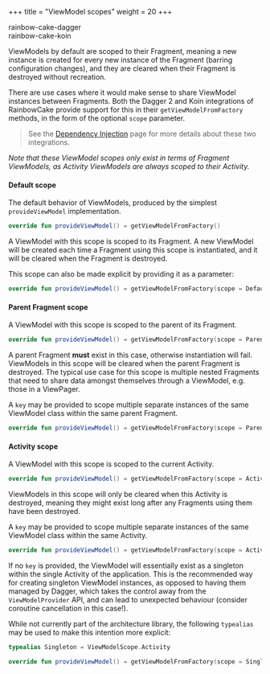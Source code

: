 +++
title = "ViewModel scopes"
weight = 20
+++

<div class="small-subtitle">rainbow-cake-dagger</div>
<div class="small-subtitle">rainbow-cake-koin</div>

ViewModels by default are scoped to their Fragment, meaning a new instance is created for every new instance of the Fragment (barring configuration changes), and they are cleared when their Fragment is destroyed without recreation.

There are use cases where it would make sense to share ViewModel instances between Fragments. Both the Dagger 2 and Koin integrations of RainbowCake provide support for this in their `getViewModelFromFactory` methods, in the form of the optional `scope` parameter.

>See the [Dependency Injection](/features/dependency-injection/) page for more details about these two integrations. 

_Note that these ViewModel scopes only exist in terms of Fragment ViewModels, as Activity ViewModels are always scoped to their Activity._

#### Default scope

The default behavior of ViewModels, produced by the simplest `provideViewModel` implementation.

```kotlin
override fun provideViewModel() = getViewModelFromFactory()
```

A ViewModel with this scope is scoped to its Fragment. A new ViewModel will be created each time a Fragment using this scope is instantiated, and it will be cleared when the Fragment is destroyed.

This scope can also be made explicit by providing it as a parameter:

```kotlin
override fun provideViewModel() = getViewModelFromFactory(scope = Default)
```

#### Parent Fragment scope

A ViewModel with this scope is scoped to the parent of its Fragment.

```kotlin
override fun provideViewModel() = getViewModelFromFactory(scope = ParentFragment)
```

A parent Fragment **must** exist in this case, otherwise instantiation will fail. ViewModels in this scope will be cleared when the parent Fragment is destroyed. The typical use case for this scope is multiple nested Fragments that need to share data amongst themselves through a ViewModel, e.g. those in a ViewPager.

A `key` may be provided to scope multiple separate instances of the same ViewModel class within the same parent Fragment.

```kotlin
override fun provideViewModel() = getViewModelFromFactory(scope = ParentFragment("key"))
```

#### Activity scope

A ViewModel with this scope is scoped to the current Activity.

```kotlin
override fun provideViewModel() = getViewModelFromFactory(scope = Activity)
```

ViewModels in this scope will only be cleared when this Activity is destroyed, meaning they might exist long after any Fragments using them have been destroyed.

A `key` may be provided to scope multiple separate instances of the same ViewModel class within the same Activity. 

```kotlin
override fun provideViewModel() = getViewModelFromFactory(scope = Activity("key"))
```

If no `key` is provided, the ViewModel will essentially exist as a singleton within the single Activity of the application. This is the recommended way for creating singleton ViewModel instances, as opposed to having them managed by Dagger, which takes the control away from the `ViewModelProvider` API, and can lead to unexpected behaviour (consider coroutine cancellation in this case!).

While not currently part of the architecture library, the following `typealias` may be used to make this intention more explicit: 

```kotlin
typealias Singleton = ViewModelScope.Activity

override fun provideViewModel() = getViewModelFromFactory(scope = Singleton)
```
